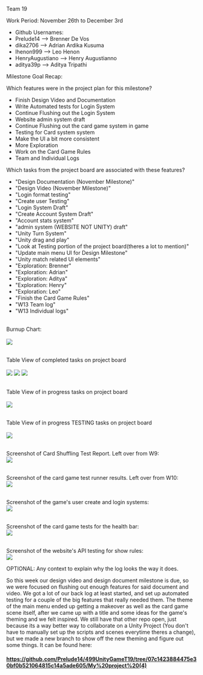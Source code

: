 Team 19

Work Period: November 26th to December 3rd
<ul>
<li>Github Usernames:</li>
<li>Prelude14 --> Brenner De Vos</li>
<li>dika2706 --> Adrian Ardika Kusuma</li>
<li>lhenon999 --> Leo Henon</li>
<li>HenryAugustiano --> Henry Augustianno</li>
<li>aditya39p --> Aditya Tripathi</li>
</ul>

Milestone Goal Recap:<br>

Which features were in the project plan for this milestone?
<ul>
<li>Finish Design Video and Documentation</li>
<li>Write Automated tests for Login System</li>
<li>Continue Flushing out the Login System</li>
<li>Website admin system draft</li>
<li>Continue Flushing out the card game system in game</li>
<li>Testing for Card system system</li>
<li>Make the UI a bit more consistent</li>
<li>More Exploration</li>
<li>Work on the Card Game Rules</li>
<li>Team and Individual Logs</li>
</ul>

Which tasks from the project board are associated with these features?
<ul>
<li>"Design Documentation (November Milestone)"</li>
<li>"Design Video (November Milestone)"</li>
<li>"Login format testing"</li>
<li>"Create user Testing"</li>
<li>"Login System Draft"</li>
<li>"Create Account System Draft"</li>
<li>"Account stats system"</li>
<li>"admin system (WEBSITE NOT UNITY) draft"</li>
<li>"Unity Turn System"</li>
<li>"Unity drag and play"</li>
<li>"Look at Testing portion of the project board(theres a lot to mention)"</li>
<li>"Update main menu UI for Design Milestone"</li>
<li>"Unity match related UI elements"</li>
<li>"Exploration: Brenner"</li>
<li>"Exploration: Adrian"</li>
<li>"Exploration: Aditya"</li>
<li>"Exploration: Henry"</li>
<li>"Exploration: Leo"</li>
<li>"Finish the Card Game Rules"</li>
<li>"W13 Team log"</li>
<li>"W13 Individual logs"</li>
</ul>

<br>Burnup Chart:<br><br>
<img src = "log_imgs/burnUpDEC3.PNG"/>

<br>Table View of completed tasks on project board<br><br>
<img src = "log_imgs/compTasksDEC3_P1-1-17.PNG"/>
<img src = "log_imgs/compTasksDEC3_P2-17-33.PNG"/>
<img src = "log_imgs/compTasksDEC3_P3-33-36.PNG"/>

<br>Table View of in progress tasks on project board<br><br>
<img src = "log_imgs/inProgTasksDEC3.PNG"/>

<br>Table View of in progress TESTING tasks on project board<br><br>
<img src = "log_imgs/inProgTESTING_DEC3.PNG"/>

<br>Screenshot of Card Shuffling Test Report. Left over from W9:<br>
<img src = "log_imgs/testingProofNOV5.PNG"/>

<br>Screenshot of the card game test runner results. Left over from W10:<br>
<img src = "log_imgs/Test_runner_results.png"/>

<br>Screenshot of the game's user create and login systems:<br>
<img src = "log_imgs/testingProof_createAndLoginTests_DEC3.PNG"/>

<br>Screenshot of the card game tests for the health bar:<br>
<img src = "log_imgs/testingProof_healthbarTests_DEC3.PNG.png"/>

<br>Screenshot of the website's API testing for show rules:<br>
<img src = "log_imgs/testingProof_APItestingforshowrules_DEC3.PNG.png"/>

OPTIONAL: Any context to explain why the log looks the way it does.
<br><p>So this week our design video and design document milestone is due, so we were focused on flushing out enough features for said document and video. We got a lot of our back log at least started, and set up automated testing for a couple of the big features that really needed them. The theme of the main menu ended up getting a makeover as well as the card game scene itself, after we came up with a title and some ideas for the game's theming and we felt inspired. We still have that other repo open, just because its a way better way to collaborate on a Unity Project (You don't have to manually set up the scripts and scenes everytime theres a change), but we made a new branch to show off the new theming and figure out some things. It can be found here:</p>

#### https://github.com/Prelude14/499UnityGameT19/tree/07c1423884475e30bf0b521064815c14a5ade605/My%20project%20(4)
